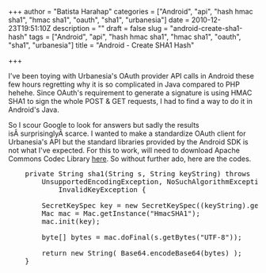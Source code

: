 +++
author = "Batista Harahap"
categories = ["Android", "api", "hash hmac sha1", "hmac sha1", "oauth", "sha1", "urbanesia"]
date = 2010-12-23T19:51:10Z
description = ""
draft = false
slug = "android-create-sha1-hash"
tags = ["Android", "api", "hash hmac sha1", "hmac sha1", "oauth", "sha1", "urbanesia"]
title = "Android - Create SHA1 Hash"

+++


I've been toying with Urbanesia's OAuth provider API calls in Android these few hours regretting why it is so complicated in Java compared to PHP hehehe. Since OAuth's requirement to generate a signature is using HMAC SHA1 to sign the whole POST &amp; GET requests, I had to find a way to do it in Android's Java.

So I scour Google to look for answers but sadly the results isÂ surprisinglyÂ scarce. I wanted to make a standardize OAuth client for Urbanesia's API but the standard libraries provided by the Android SDK is not what I've expected. For this to work, will need to download Apache Commons Codec Library <a href="http://r.bango29.com/eBzz8a">here</a>. So without further ado, here are the codes.

<pre lang="java">
	private String sha1(String s, String keyString) throws 
		UnsupportedEncodingException, NoSuchAlgorithmException, 
			InvalidKeyException {
		
		SecretKeySpec key = new SecretKeySpec((keyString).getBytes("UTF-8"), "HmacSHA1");
		Mac mac = Mac.getInstance("HmacSHA1");
		mac.init(key);
		
		byte[] bytes = mac.doFinal(s.getBytes("UTF-8"));
		
		return new String( Base64.encodeBase64(bytes) );
	}
</pre>